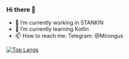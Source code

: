 ### Hi there 👋

- 🔭 I’m currently working in STANKIN
- 🌱 I’m currently learning Kotlin
- 📫 How to reach me: Telegram: @Mirongus

[![Top Langs](https://github-readme-stats.vercel.app/api/top-langs/?username=MironBano&layout=compact&theme=dark)](https://github.com/anuraghazra/github-readme-stats)


